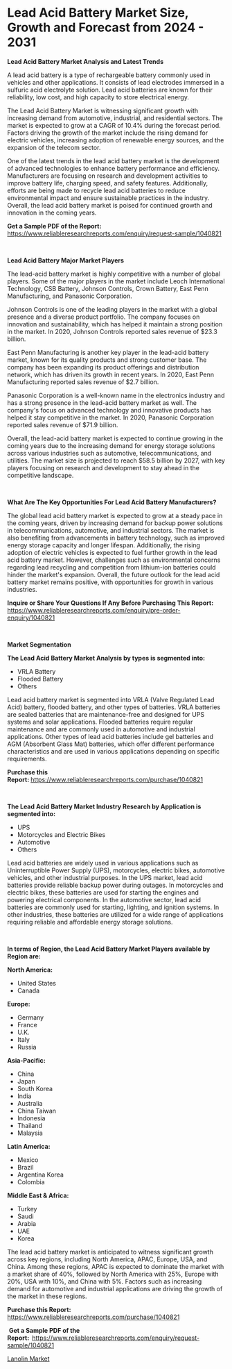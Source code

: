<p><h1>Lead Acid Battery Market Size, Growth and Forecast from 2024 - 2031</h1></p><p><strong>Lead Acid Battery Market Analysis and Latest Trends</strong></p>
<p><p>A lead acid battery is a type of rechargeable battery commonly used in vehicles and other applications. It consists of lead electrodes immersed in a sulfuric acid electrolyte solution. Lead acid batteries are known for their reliability, low cost, and high capacity to store electrical energy.</p><p>The Lead Acid Battery Market is witnessing significant growth with increasing demand from automotive, industrial, and residential sectors. The market is expected to grow at a CAGR of 10.4% during the forecast period. Factors driving the growth of the market include the rising demand for electric vehicles, increasing adoption of renewable energy sources, and the expansion of the telecom sector.</p><p>One of the latest trends in the lead acid battery market is the development of advanced technologies to enhance battery performance and efficiency. Manufacturers are focusing on research and development activities to improve battery life, charging speed, and safety features. Additionally, efforts are being made to recycle lead acid batteries to reduce environmental impact and ensure sustainable practices in the industry. Overall, the lead acid battery market is poised for continued growth and innovation in the coming years.</p></p>
<p><strong>Get a Sample PDF of the Report:&nbsp;</strong> <a href="https://www.reliableresearchreports.com/enquiry/request-sample/1040821">https://www.reliableresearchreports.com/enquiry/request-sample/1040821</a></p>
<p>&nbsp;</p>
<p><strong>Lead Acid Battery Major Market Players</strong></p>
<p><p>The lead-acid battery market is highly competitive with a number of global players. Some of the major players in the market include Leoch International Technology, CSB Battery, Johnson Controls, Crown Battery, East Penn Manufacturing, and Panasonic Corporation.</p><p>Johnson Controls is one of the leading players in the market with a global presence and a diverse product portfolio. The company focuses on innovation and sustainability, which has helped it maintain a strong position in the market. In 2020, Johnson Controls reported sales revenue of $23.3 billion.</p><p>East Penn Manufacturing is another key player in the lead-acid battery market, known for its quality products and strong customer base. The company has been expanding its product offerings and distribution network, which has driven its growth in recent years. In 2020, East Penn Manufacturing reported sales revenue of $2.7 billion.</p><p>Panasonic Corporation is a well-known name in the electronics industry and has a strong presence in the lead-acid battery market as well. The company's focus on advanced technology and innovative products has helped it stay competitive in the market. In 2020, Panasonic Corporation reported sales revenue of $71.9 billion.</p><p>Overall, the lead-acid battery market is expected to continue growing in the coming years due to the increasing demand for energy storage solutions across various industries such as automotive, telecommunications, and utilities. The market size is projected to reach $58.5 billion by 2027, with key players focusing on research and development to stay ahead in the competitive landscape.</p></p>
<p>&nbsp;</p>
<p><strong>What Are The Key Opportunities For Lead Acid Battery Manufacturers?</strong></p>
<p><p>The global lead acid battery market is expected to grow at a steady pace in the coming years, driven by increasing demand for backup power solutions in telecommunications, automotive, and industrial sectors. The market is also benefiting from advancements in battery technology, such as improved energy storage capacity and longer lifespan. Additionally, the rising adoption of electric vehicles is expected to fuel further growth in the lead acid battery market. However, challenges such as environmental concerns regarding lead recycling and competition from lithium-ion batteries could hinder the market's expansion. Overall, the future outlook for the lead acid battery market remains positive, with opportunities for growth in various industries.</p></p>
<p><strong>Inquire or Share Your Questions If Any Before Purchasing This Report:</strong> <a href="https://www.reliableresearchreports.com/enquiry/pre-order-enquiry/1040821">https://www.reliableresearchreports.com/enquiry/pre-order-enquiry/1040821</a></p>
<p>&nbsp;</p>
<p><strong>Market Segmentation</strong></p>
<p><strong>The Lead Acid Battery Market Analysis by types is segmented into:</strong></p>
<p><ul><li>VRLA Battery</li><li>Flooded Battery</li><li>Others</li></ul></p>
<p><p>Lead acid battery market is segmented into VRLA (Valve Regulated Lead Acid) battery, flooded battery, and other types of batteries. VRLA batteries are sealed batteries that are maintenance-free and designed for UPS systems and solar applications. Flooded batteries require regular maintenance and are commonly used in automotive and industrial applications. Other types of lead acid batteries include gel batteries and AGM (Absorbent Glass Mat) batteries, which offer different performance characteristics and are used in various applications depending on specific requirements.</p></p>
<p><strong>Purchase this Report:&nbsp;</strong><a href="https://www.reliableresearchreports.com/purchase/1040821">https://www.reliableresearchreports.com/purchase/1040821</a></p>
<p>&nbsp;</p>
<p><strong>The Lead Acid Battery Market Industry Research by Application is segmented into:</strong></p>
<p><ul><li>UPS</li><li>Motorcycles and Electric Bikes</li><li>Automotive</li><li>Others</li></ul></p>
<p><p>Lead acid batteries are widely used in various applications such as Uninterruptible Power Supply (UPS), motorcycles, electric bikes, automotive vehicles, and other industrial purposes. In the UPS market, lead acid batteries provide reliable backup power during outages. In motorcycles and electric bikes, these batteries are used for starting the engines and powering electrical components. In the automotive sector, lead acid batteries are commonly used for starting, lighting, and ignition systems. In other industries, these batteries are utilized for a wide range of applications requiring reliable and affordable energy storage solutions.</p></p>
<p>&nbsp;</p>
<p><strong>In terms of Region, the Lead Acid Battery Market Players available by Region are:</strong></p>
<p>
    <p> <strong> North America: </strong>
        <ul>
            <li>United States</li>
            <li>Canada</li>
        </ul>
        </p> 
    <p> <strong> Europe: </strong>
        <ul>
            <li>Germany</li>
            <li>France</li>
            <li>U.K.</li>
            <li>Italy</li>
            <li>Russia</li>
        </ul>
        </p> 
    <p> <strong> Asia-Pacific: </strong>
        <ul>
            <li>China</li>
            <li>Japan</li>
            <li>South Korea</li>
            <li>India</li>
            <li>Australia</li>
            <li>China Taiwan</li>
            <li>Indonesia</li>
            <li>Thailand</li>
            <li>Malaysia</li>
        </ul>
        </p> 
    <p> <strong> Latin America: </strong>
        <ul>
            <li>Mexico</li>
            <li>Brazil</li>
            <li>Argentina Korea</li>
            <li>Colombia</li>
        </ul>
        </p> 
    <p> <strong> Middle East & Africa: </strong>
        <ul>
            <li>Turkey</li>
            <li>Saudi</li>
            <li>Arabia</li>
            <li>UAE</li>
            <li>Korea</li>
        </ul>
    </p>
    </p>
<p><p>The lead acid battery market is anticipated to witness significant growth across key regions, including North America, APAC, Europe, USA, and China. Among these regions, APAC is expected to dominate the market with a market share of 40%, followed by North America with 25%, Europe with 20%, USA with 10%, and China with 5%. Factors such as increasing demand for automotive and industrial applications are driving the growth of the market in these regions.</p></p>
<p><strong>Purchase this Report: </strong><a href="https://www.reliableresearchreports.com/purchase/1040821">https://www.reliableresearchreports.com/purchase/1040821</a></p>
<p>&nbsp;<strong>Get a Sample PDF of the Report:&nbsp;&nbsp;</strong><a href="https://www.reliableresearchreports.com/enquiry/request-sample/1040821">https://www.reliableresearchreports.com/enquiry/request-sample/1040821</a></p>
<p><strong></strong></p>
<p><p><a href="https://github.com/nicholepatriciadoylenwnrjr0/Market-Research-Report-List-1/blob/main/lanolin-market.md">Lanolin Market</a></p></p>
